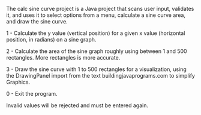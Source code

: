 The calc sine curve project is a Java project that scans user input, validates it, and uses it to select options from a menu, calculate a sine curve area, and draw the sine curve.


1 - Calculate the y value (vertical position) for a given x value (horizontal position, in radians) on a sine graph.

2 - Calculate the area of the sine graph roughly using between 1 and 500 rectangles. More rectangles is more accurate.

3 - Draw the sine curve with 1 to 500 rectangles for a visualization, using the DrawingPanel import from the text buildingjavaprograms.com to simplify Graphics.

0 - Exit the program.

Invalid values will be rejected and must be entered again.
